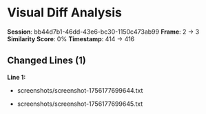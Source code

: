 # Visual Diff Analysis

**Session**: bb44d7b1-46dd-43e6-bc30-1150c473ab99
**Frame**: 2 -> 3
**Similarity Score**: 0%
**Timestamp**: 414 -> 416

## Changed Lines (1)

**Line 1:**
- screenshots/screenshot-1756177699644.txt
+ screenshots/screenshot-1756177699645.txt

